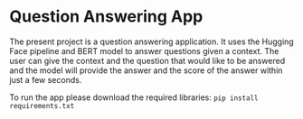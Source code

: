 # Question Answering App

The present project is a question answering application. It uses the Hugging Face pipeline and BERT model to answer
questions given a context. The user can give the context and the question that would like to be answered and the model
will provide the answer and the score of the answer within just a few seconds.

To run the app please download the required libraries:
``
pip install requirements.txt
``

